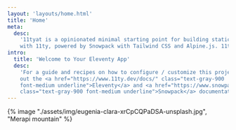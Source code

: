 ```yaml
---
layout: 'layouts/home.html'
title: 'Home'
meta:
  desc:
    '11tyat is a opinionated minimal starting point for building static websites
    with 11ty, powered by Snowpack with Tailwind CSS and Alpine.js. 11tyat is very inpired by 11st that created by stefanfrede.'
intro:
  title: 'Welcome to Your Eleventy App'
  desc:
    'For a guide and recipes on how to configure / customize this project, check
    out the <a href="https://www.11ty.dev/docs/" class="text-gray-900
    font-medium underline">Eleventy</a> and <a href="https://www.snowpack.dev/"
    class="text-gray-900 font-medium underline">Snowpack</a> documentation.'
---
```


{% image "./assets/img/eugenia-clara-xrCpCQPaDSA-unsplash.jpg", "Merapi mountain" %}
